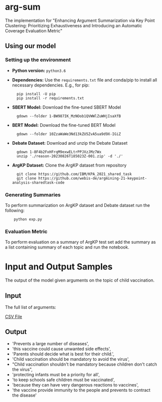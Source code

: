 
# arg-sum

The implementation for  "Enhancing Argument Summarization via Key Point Clustering: Prioritizing Exhaustiveness and Introducing an Automatic Coverage Evaluation Metric"


## Using our model

### Setting up the environment
* __Python version:__ `python3.6`

* __Dependencies:__ Use the `requirements.txt` file and conda/pip to install all necessary dependencies. E.g., for pip:

		pip install -U pip
		pip install -r requirements.txt 

* __SBERT Model:__ Download the fine-tuned SBERT Model 

		gdown --folder 1-BW987IK_MzNOob1QVWWlZuWHjIsaXfB

* __BERT Model:__ Download the fine-tuned BERT Model 

		gdown --folder 10ZzaWaWe3Nd13kZU5ZvA5ua9d9X-IGiZ
		
* __Debate Dataset:__ Download and unzip the Debate Dataset 

		gdown 1-8F4b2FxHFrqM9exwELtrPPJXzJMz7Wx
		unzip './reason-20230826T185023Z-001.zip' -d './'
		

* __ArgKP Dataset:__ Clone the ArgKP dataset from repository 

		git clone https://github.com/IBM/KPA_2021_shared_task
		git clone https://github.com/webis-de/argmining-21-keypoint-analysis-sharedtask-code



### Generating Summaries
To perform summarization on ArgKP dataset and Debate dataset run the following:

		python exp.py

### Evaluation Metric
To perform evaluation on a summary of ArgKP test set add the summary as a list containing summary of each topic and run the notebook.

# Input and Output Samples
The output of the model given arguments on the topic of child vaccination. 
## Input
The full list of arguments:

[CSV File](https://github.com/IBM/KPA_2021_shared_task/blob/main/test_data/arguments_test.csv)
## Output
- 'Prevents a large number of diseases',
- 'this vaccine could cause unwanted side effects',
- 'Parents should decide what is best for their child.',
- 'Child vaccination should be mandatory to avoid the virus',
- "Child vaccination shouldn't be mandatory because children don't catch the virus",
- 'protecting infants must be a priority for all',
- 'to keep schools safe children must be vaccinated',
- 'because they can have very dangerous reactions to vaccines',
- 'the vaccine provide immunity to  the people  and prevents to contract the disease'
